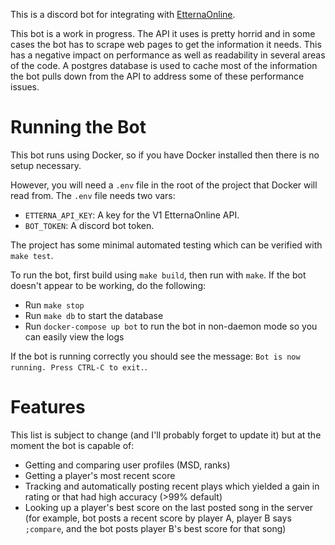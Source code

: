 This is a discord bot for integrating with [EtternaOnline](https://etternaonline.com).

This bot is a work in progress. The API it uses is pretty horrid and in some cases the bot has to scrape web pages to get the information it needs. This has a negative impact on performance as well as readability in several areas of the code. A postgres database is used to cache most of the information the bot pulls down from the API to address some of these performance issues.

# Running the Bot

This bot runs using Docker, so if you have Docker installed then there is no setup necessary.

However, you will need a `.env` file in the root of the project that Docker will read from. The `.env` file needs two vars:
- `ETTERNA_API_KEY`: A key for the V1 EtternaOnline API.
- `BOT_TOKEN`: A discord bot token.

The project has some minimal automated testing which can be verified with `make test`.

To run the bot, first build using `make build`, then run with `make`. If the bot doesn't appear to be working, do the following:
- Run `make stop`
- Run `make db` to start the database
- Run `docker-compose up bot` to run the bot in non-daemon mode so you can easily view the logs

If the bot is running correctly you should see the message: `Bot is now running. Press CTRL-C to exit.`.

# Features

This list is subject to change (and I'll probably forget to update it) but at the moment the bot is capable of:
- Getting and comparing user profiles (MSD, ranks)
- Getting a player's most recent score
- Tracking and automatically posting recent plays which yielded a gain in rating or that had high accuracy (>99% default)
- Looking up a player's best score on the last posted song in the server (for example, bot posts a recent score by player A, player B says `;compare`, and the bot posts player B's best score for that song)